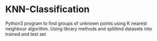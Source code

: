 # KNN-Classification
Python3 program to find groups of unknown points using K nearest neighbour algorithm. Using library methods and splittind datasets into trained and test set
